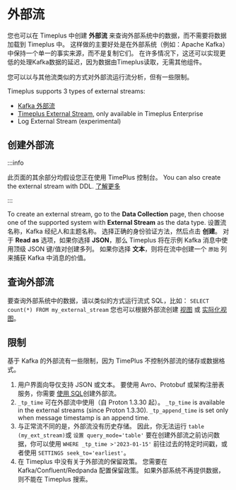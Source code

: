 

# 外部流

您也可以在 Timeplus 中创建 **外部流** 来查询外部系统中的数据，而不需要将数据加载到 Timeplus 中。 这样做的主要好处是在外部系统（例如：Apache Kafka）中保持一个单一的事实来源，而不是复制它们。 在许多情况下，这还可以实现更低的处理Kafka数据的延迟，因为数据由Timeplus读取，无需其他组件。

您可以以与其他流类似的方式对外部流运行流分析，但有一些限制。

Timeplus supports 3 types of external streams:
* [Kafka 外部流](proton-kafka)
* [Timeplus External Stream](timeplus-external-stream), only available in Timeplus Enterprise
* Log External Stream (experimental)

## 创建外部流

:::info

此页面的其余部分均假设您正在使用 TimePlus 控制台。 You can also create the external stream with DDL. [了解更多](proton-kafka)

:::

To create an external stream, go to the **Data Collection** page, then choose one of the supported system with **External Stream** as the data type. 设置流名称，Kafka 经纪人和主题名称。 选择正确的身份验证方法，然后点击 **创建**。 对于 **Read as** 选项，如果你选择 **JSON**，那么 Timeplus 将在示例 Kafka 消息中使用顶级 JSON 键/值对创建多列。 如果你选择 **文本**，则将在流中创建一个 `原始` 列来捕获 Kafka 中消息的价值。

## 查询外部流

要查询外部系统中的数据，请以类似的方式运行流式 SQL，比如： `SELECT count(*) FROM my_external_stream` 您也可以根据外部流创建 [视图](view) 或 [实际化视图](view#materialized-view)。

## 限制

基于 Kafka 的外部流有一些限制，因为 TimePlus 不控制外部流的储存或数据格式。

1. 用户界面向导仅支持 JSON 或文本。 要使用 Avro、Protobuf 或架构注册表服务，你需要 [使用 SQL](proton-kafka)创建外部流。
2. `_tp_time` 可在外部流中使用（自 Proton 1.3.30 起）。 `_tp_time` is available in the external streams (since Proton 1.3.30). `_tp_append_time` is set only when message timestamp is an append time.
3. 与正常流不同的是，外部流没有历史存储。 因此，你无法运行 `table (my_ext_stream)`或 `设置 query_mode='table'` 要在创建外部流之前访问数据，你可以使用 `WHERE _tp_time >'2023-01-15'` 前往过去的特定时间戳，或者使用 `SETTINGS seek_to='earliest'`。
4. 在 Timeplus 中没有关于外部流的保留政策。 您需要在 Kafka/Confluent/Redpanda 配置保留政策。 如果外部系统不再提供数据，则不能在 Timeplus 搜索。
